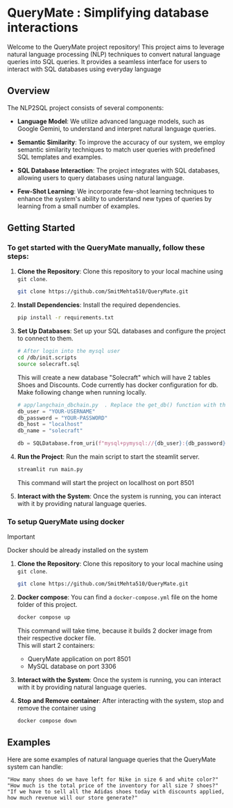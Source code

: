 # QueryMate : Simplifying database interactions
Welcome to the QueryMate project repository! This project aims to leverage natural language processing (NLP) techniques to convert natural language queries into SQL queries. It provides a seamless interface for users to interact with SQL databases using everyday language

## Overview

The NLP2SQL project consists of several components:
    
  + **Language Model**: We utilize advanced language models, such as Google Gemini, to understand and interpret natural language queries.
      
  +  **Semantic Similarity**: To improve the accuracy of our system, we employ semantic similarity techniques to match user queries with predefined SQL templates and examples.
    
  +  **SQL Database Interaction**: The project integrates with SQL databases, allowing users to query databases using natural language.
    
  +  **Few-Shot Learning**: We incorporate few-shot learning techniques to enhance the system's ability to understand new types of queries by learning from a small number of examples.

## Getting Started

### To get started with the QueryMate manually, follow these steps:

  1. **Clone the Repository**: Clone this repository to your local machine using `git clone`.

       ```sh
       git clone https://github.com/SmitMehta510/QueryMate.git
       ```

  2. **Install Dependencies**: Install the required dependencies.
      ```sh
      pip install -r requirements.txt
      ```

  3. **Set Up Databases**: Set up your SQL databases and configure the project to connect to them.
      ```sh
      # After login into the mysql user
      cd /db/init.scripts
      source solecraft.sql
      ```
      This will create a new database "Solecraft" which will have 2 tables Shoes and Discounts.
      Code currently has docker configuration for db. Make following change when running locally.
      ```python
      # app/langchain_dbchain.py  . Replace the get_db() function with this code
      db_user = "YOUR-USERNAME"
      db_password = "YOUR-PASSWORD"
      db_host = "localhost"
      db_name = "solecraft"
      
      db = SQLDatabase.from_uri(f"mysql+pymysql://{db_user}:{db_password}@{db_host}/{db_name}",sample_rows_in_table_info=3)
      ```
  5. **Run the Project**: Run the main script to start the steamlit server. 
      ```sh
      streamlit run main.py
      ```
      This command will start the project on locallhost on port 8501
  6. **Interact with the System**: Once the system is running, you can interact with it by providing natural language queries.


### To setup QueryMate using docker 
> [!IMPORTANT]
> Docker should be already installed on the system

  1. **Clone the Repository**: Clone this repository to your local machine using `git clone`.

       ```sh
       git clone https://github.com/SmitMehta510/QueryMate.git
       ```
  2. **Docker compose**: You can find a `docker-compose.yml` file on the home folder of this project.
       ```sh
       docker compose up
       ```
       This command will take time, because it builds 2 docker image from their respective docker file.  
       This will start 2 containers:
       + QueryMate application on port 8501  
       + MySQL database on port 3306  
  4. **Interact with the System**: Once the system is running, you can interact with it by providing natural language queries.
  5. **Stop and Remove container**: After interacting with the system, stop and remove the container using  
      ```sh
      docker compose down
      ```
## Examples

Here are some examples of natural language queries that the QueryMate system can handle:

    "How many shoes do we have left for Nike in size 6 and white color?"
    "How much is the total price of the inventory for all size 7 shoes?"
    "If we have to sell all the Adidas shoes today with discounts applied, how much revenue will our store generate?"
